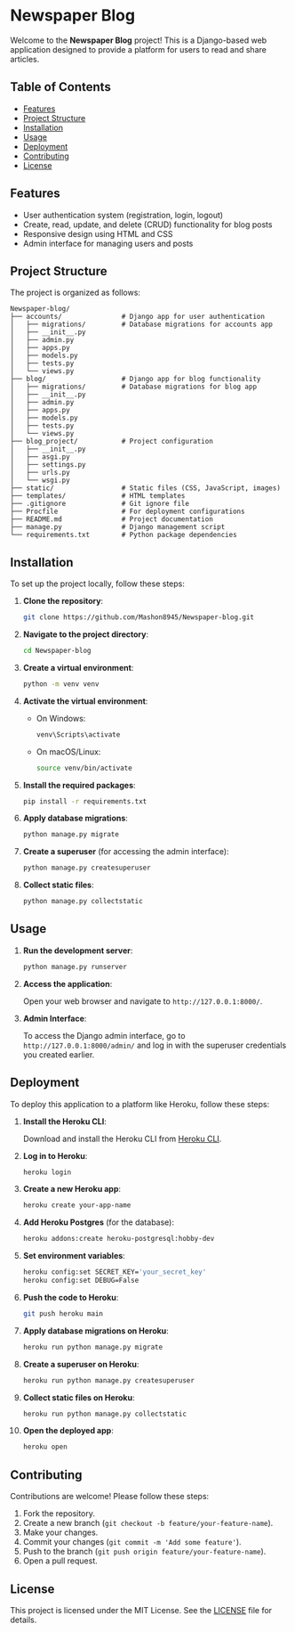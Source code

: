 # Newspaper Blog

Welcome to the **Newspaper Blog** project! This is a Django-based web application designed to provide a platform for users to read and share  articles.

## Table of Contents

- [Features](#features)
- [Project Structure](#project-structure)
- [Installation](#installation)
- [Usage](#usage)
- [Deployment](#deployment)
- [Contributing](#contributing)
- [License](#license)

## Features

- User authentication system (registration, login, logout)
- Create, read, update, and delete (CRUD) functionality for blog posts
- Responsive design using HTML and CSS
- Admin interface for managing users and posts

## Project Structure

The project is organized as follows:

```
Newspaper-blog/
├── accounts/               # Django app for user authentication
│   ├── migrations/         # Database migrations for accounts app
│   ├── __init__.py
│   ├── admin.py
│   ├── apps.py
│   ├── models.py
│   ├── tests.py
│   └── views.py
├── blog/                   # Django app for blog functionality
│   ├── migrations/         # Database migrations for blog app
│   ├── __init__.py
│   ├── admin.py
│   ├── apps.py
│   ├── models.py
│   ├── tests.py
│   └── views.py
├── blog_project/           # Project configuration
│   ├── __init__.py
│   ├── asgi.py
│   ├── settings.py
│   ├── urls.py
│   └── wsgi.py
├── static/                 # Static files (CSS, JavaScript, images)
├── templates/              # HTML templates
├── .gitignore              # Git ignore file
├── Procfile                # For deployment configurations
├── README.md               # Project documentation
├── manage.py               # Django management script
└── requirements.txt        # Python package dependencies
```

## Installation

To set up the project locally, follow these steps:

1. **Clone the repository**:

   ```bash
   git clone https://github.com/Mashon8945/Newspaper-blog.git
   ```

2. **Navigate to the project directory**:

   ```bash
   cd Newspaper-blog
   ```

3. **Create a virtual environment**:

   ```bash
   python -m venv venv
   ```

4. **Activate the virtual environment**:

   - On Windows:

     ```bash
     venv\Scripts\activate
     ```

   - On macOS/Linux:

     ```bash
     source venv/bin/activate
     ```

5. **Install the required packages**:

   ```bash
   pip install -r requirements.txt
   ```

6. **Apply database migrations**:

   ```bash
   python manage.py migrate
   ```

7. **Create a superuser** (for accessing the admin interface):

   ```bash
   python manage.py createsuperuser
   ```

8. **Collect static files**:

   ```bash
   python manage.py collectstatic
   ```

## Usage

1. **Run the development server**:

   ```bash
   python manage.py runserver
   ```

2. **Access the application**:

   Open your web browser and navigate to `http://127.0.0.1:8000/`.

3. **Admin Interface**:

   To access the Django admin interface, go to `http://127.0.0.1:8000/admin/` and log in with the superuser credentials you created earlier.

## Deployment

To deploy this application to a platform like Heroku, follow these steps:

1. **Install the Heroku CLI**:

   Download and install the Heroku CLI from [Heroku CLI](https://devcenter.heroku.com/articles/heroku-cli).

2. **Log in to Heroku**:

   ```bash
   heroku login
   ```

3. **Create a new Heroku app**:

   ```bash
   heroku create your-app-name
   ```

4. **Add Heroku Postgres** (for the database):

   ```bash
   heroku addons:create heroku-postgresql:hobby-dev
   ```

5. **Set environment variables**:

   ```bash
   heroku config:set SECRET_KEY='your_secret_key'
   heroku config:set DEBUG=False
   ```

6. **Push the code to Heroku**:

   ```bash
   git push heroku main
   ```

7. **Apply database migrations on Heroku**:

   ```bash
   heroku run python manage.py migrate
   ```

8. **Create a superuser on Heroku**:

   ```bash
   heroku run python manage.py createsuperuser
   ```

9. **Collect static files on Heroku**:

   ```bash
   heroku run python manage.py collectstatic
   ```

10. **Open the deployed app**:

    ```bash
    heroku open
    ```

## Contributing

Contributions are welcome! Please follow these steps:

1. Fork the repository.
2. Create a new branch (`git checkout -b feature/your-feature-name`).
3. Make your changes.
4. Commit your changes (`git commit -m 'Add some feature'`).
5. Push to the branch (`git push origin feature/your-feature-name`).
6. Open a pull request.

## License

This project is licensed under the MIT License. See the [LICENSE](LICENSE) file for details.